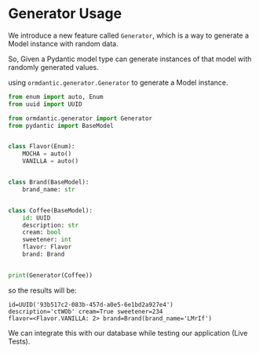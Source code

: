 # Generator Usage

We introduce a new feature called `Generator`, which is a way to generate a Model instance with random data.

So, Given a Pydantic model type can generate instances of that model with randomly generated values.

using `ormdantic.generator.Generator` to generate a Model instance.

```python
from enum import auto, Enum
from uuid import UUID

from ormdantic.generator import Generator
from pydantic import BaseModel


class Flavor(Enum):
    MOCHA = auto()
    VANILLA = auto()


class Brand(BaseModel):
    brand_name: str


class Coffee(BaseModel):
    id: UUID
    description: str
    cream: bool
    sweetener: int
    flavor: Flavor
    brand: Brand


print(Generator(Coffee))
```

so the results will be:

```shell
id=UUID('93b517c2-083b-457d-a0e5-6e1bd2a927e4')
description='ctWOb' cream=True sweetener=234
flavor=<Flavor.VANILLA: 2> brand=Brand(brand_name='LMrIf')
```

We can integrate this with our database while testing our application (Live Tests).
